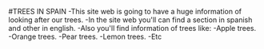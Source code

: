 #TREES IN SPAIN
-This site web is going to have a huge information of looking after our trees.
    -In the site web you'll can find a section in spanish and other in english.
    -Also you'll find information of trees like:
        -Apple trees.
        -Orange trees.
        -Pear trees.
        -Lemon trees.
        -Etc